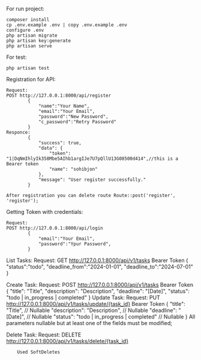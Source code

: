 For run project:

    composer install
    cp .env.example .env | copy .env.example .env
    configure .env
    php artisan migrate
    php artisan key:generate
    php artisan serve

For test:

    php artisan test


Registration for API:

    Request:
    POST http://127.0.0.1:8000/api/register 
            {
                "name":"Your Name",
                "email":"Your Email",
                "password":"New Password",
                "c_password":"Retry Password"
            }
    Responce:
            {
                "success": true,
                "data": {
                    "token": "1|DqNmIhlyIk358Mbe5AIhb1argIJe7U7pQllU13G08500d414",//this is a Bearer token
                    "name": "sohibjon"
                },
                "message": "User register successfully."
            }

    After registration you can delete route Route::post('register', 'register'); 

Getting Token with credentials:

    Request:
    POST http://127.0.0.1:8000/api/login
            {
                "email":"Your Email",
                "password":"Ypur Password",
            }

List Tasks:
        Request:
        GET http://127.0.0.1:8000/api/v1/tasks Bearer Token
                {
                    "status":"todo",
                    "deadline_from":"2024-01-01",
                    "deadline_to":"2024-07-01"
                }

Create Task:
        Request:
        POST http://127.0.0.1:8000/api/v1/tasks Bearer Token
                {
                    "title": "Title",
                    "description": "Description",
                    "deadline": "[Date]",
                    "status": "todo | in_progress | completed"
                }
Update Task:
        Request:
        PUT http://127.0.0.1:8000/api/v1/tasks/update/{task_id} Bearer Token
                {
                    "title": "Title", // Nullable
                    "description": "Description", // Nullable
                    "deadline": "[Date]", // Nullable
                    "status": "todo | in_progress | completed" // Nullable
                }
        All parameters nullable but at least one of the fields must be modified;

Delete Task:
        Request:
        DELETE http://127.0.0.1:8000/api/v1/tasks/delete/{task_id}

        Used SoftDeletes
